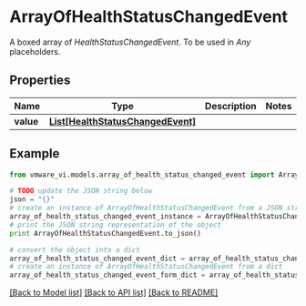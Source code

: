 # ArrayOfHealthStatusChangedEvent

A boxed array of *HealthStatusChangedEvent*. To be used in *Any* placeholders. 

## Properties
Name | Type | Description | Notes
------------ | ------------- | ------------- | -------------
**value** | [**List[HealthStatusChangedEvent]**](HealthStatusChangedEvent.md) |  | 

## Example

```python
from vmware_vi.models.array_of_health_status_changed_event import ArrayOfHealthStatusChangedEvent

# TODO update the JSON string below
json = "{}"
# create an instance of ArrayOfHealthStatusChangedEvent from a JSON string
array_of_health_status_changed_event_instance = ArrayOfHealthStatusChangedEvent.from_json(json)
# print the JSON string representation of the object
print ArrayOfHealthStatusChangedEvent.to_json()

# convert the object into a dict
array_of_health_status_changed_event_dict = array_of_health_status_changed_event_instance.to_dict()
# create an instance of ArrayOfHealthStatusChangedEvent from a dict
array_of_health_status_changed_event_form_dict = array_of_health_status_changed_event.from_dict(array_of_health_status_changed_event_dict)
```
[[Back to Model list]](../README.md#documentation-for-models) [[Back to API list]](../README.md#documentation-for-api-endpoints) [[Back to README]](../README.md)


